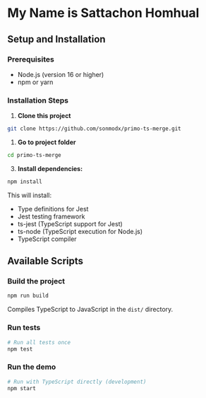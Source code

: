 # My Name is Sattachon Homhual

## Setup and Installation

### Prerequisites

- Node.js (version 16 or higher)
- npm or yarn

### Installation Steps

1. **Clone this project**

```bash
git clone https://github.com/sonmodx/primo-ts-merge.git
```

1. **Go to project folder**

```bash
cd primo-ts-merge
```

3. **Install dependencies:**

```bash
npm install
```

This will install:

- Type definitions for Jest
- Jest testing framework
- ts-jest (TypeScript support for Jest)
- ts-node (TypeScript execution for Node.js)
- TypeScript compiler

## Available Scripts

### Build the project

```bash
npm run build
```

Compiles TypeScript to JavaScript in the `dist/` directory.

### Run tests

```bash
# Run all tests once
npm test
```

### Run the demo

```bash
# Run with TypeScript directly (development)
npm start
```
